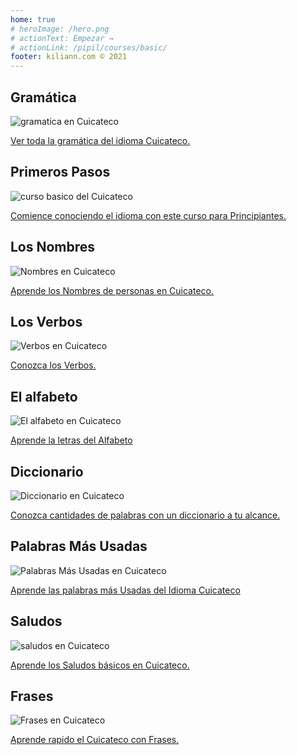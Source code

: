 ```yaml
---
home: true
# heroImage: /hero.png
# actionText: Empezar →
# actionLink: /pipil/courses/basic/
footer: kiliann.com © 2021 
---
```


<div class="features">
  <div class="feature">
    <h2>Gramática </h2>
    <img src="/home/grammar.jpg" alt="gramatica en Cuicateco">
    <p><a href="/mx/cuicateco/grammar/guide/">Ver toda la gramática del idioma Cuicateco.</a></p>
  </div>
  <div class="feature">
    <h2>Primeros Pasos</h2>
    <img src="/home/courses.jpg" alt="curso basico del Cuicateco">
    <p><a href="/mx/cuicateco/courses/basic/">Comience conociendo el idioma con este curso para Principiantes.</a></p>
  </div>
  <div class="feature">
    <h2>Los Nombres</h2>
    <img src="/home/people.jpg" alt="Nombres en Cuicateco">
    <p><a href="/mx/cuicateco/vocabulary/people/">Aprende los Nombres de personas en Cuicateco.</a></p>
  </div>
   <div class="feature">
    <h2>Los Verbos </h2>
    <img src="/home/verbs.png" alt="Verbos en Cuicateco">
    <p><a href="/mx/cuicateco/grammar/verbs/">Conozca los Verbos.</a></p>
  </div>
  <div class="feature">
    <h2>El alfabeto</h2>
    <img src="/home/alphabet.jpg" alt="El alfabeto en Cuicateco">
    <p><a href="/mx/cuicateco/grammar/alphabet/">Aprende la letras del Alfabeto</a></p>
  </div>
     <div class="feature">
    <h2>Diccionario</h2>
    <img src="/home/dictionary.jpg" alt="Diccionario en Cuicateco">
    <p><a href="/mx/cuicateco/dictionary/">Conozca cantidades de palabras con un diccionario a tu alcance.</a></p>
  </div>
  <div class="feature">
    <h2>Palabras Más Usadas</h2>
    <img src="/home/more_used.jpg" alt="Palabras Más Usadas en Cuicateco">
    <p><a href="/mx/cuicateco/vocabulary/more_used/">Aprende las palabras más Usadas del Idioma Cuicateco</a></p>
  </div>
    <div class="feature">
    <h2>Saludos</h2>
    <img src="/home/greetings.jpg" alt="saludos en Cuicateco">
    <p><a href="/mx/cuicateco/vocabulary/greetings/">Aprende los Saludos básicos en Cuicateco.</a></p>
  </div>
   <div class="feature">
    <h2>Frases</h2>
    <img src="/home/phrases.jpg" alt="Frases en Cuicateco">
    <p><a href="/mx/cuicateco/vocabulary/phrases/">Aprende rapido el Cuicateco con Frases.</a></p>
  </div>
</div>

<!-- <counter/> -->